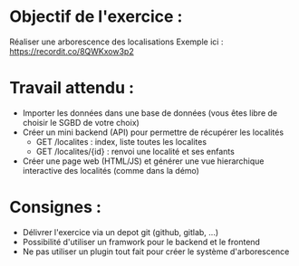 # Objectif de l'exercice :
Réaliser une arborescence des localisations
Exemple ici : https://recordit.co/8QWKxow3p2

# Travail attendu : 
* Importer les données dans une base de données (vous êtes libre de choisir le SGBD de votre choix)
* Créer un mini backend (API) pour permettre de récupérer les localités
    * GET /localites : index, liste toutes les localites
    * GET /localites/{id} : renvoi une localité et ses enfants
* Créer une page web (HTML/JS) et générer une vue hierarchique interactive des localités (comme dans la démo)

# Consignes : 
* Délivrer l'exercice via un depot git (github, gitlab, ...)
* Possibilité d'utiliser un framwork pour le backend et le frontend
* Ne pas utiliser un plugin tout fait pour créer le système d'arborescence